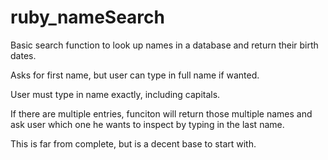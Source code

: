 # ruby_nameSearch

Basic search function to look up names in a database and return their
birth dates. 

Asks for first name, but user can type in full name if wanted. 

User must type in name exactly, including capitals. 

If there are multiple entries, funciton will return those multiple names
and ask user which one he wants to inspect by typing in the last name.

This is far from complete, but is a decent base to start with.
